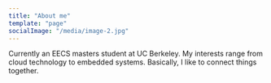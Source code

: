 ```yaml
---
title: "About me"
template: "page"
socialImage: "/media/image-2.jpg"
---
```


Currently an EECS masters student at UC Berkeley. My interests range from cloud technology to embedded systems. Basically, I like to connect things together.
